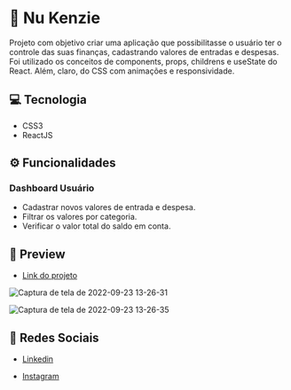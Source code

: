 # 💸 Nu Kenzie
Projeto com objetivo criar uma aplicação que possibilitasse o usuário ter o controle das suas finanças, cadastrando valores de entradas e despesas. Foi utilizado os conceitos de components, props, childrens e useState do React. Além, claro, do CSS com animações e responsividade.

## 💻 Tecnologia
- CSS3
- ReactJS

## ⚙️ Funcionalidades
### Dashboard Usuário
- Cadastrar novos valores de entrada e despesa.
- Filtrar os valores por categoria.
- Verificar o valor total do saldo em conta.


## 🎨 Preview

- <a href="https://nu-kenzie-matheusfelipetp.vercel.app/">Link do projeto</a>

![Captura de tela de 2022-09-23 13-26-31](https://user-images.githubusercontent.com/102761014/192008128-32f231c9-7ae0-4d19-b343-e534e7a57132.png)

![Captura de tela de 2022-09-23 13-26-35](https://user-images.githubusercontent.com/102761014/192008175-fd215f55-eca0-426f-9a9c-ba8d0b1e707d.png)

## 📱 Redes Sociais
- [Linkedin](https://www.linkedin.com/in/matheusfelipetp/)

- [Instagram](https://www.instagram.com/matheusfelipetp/)
